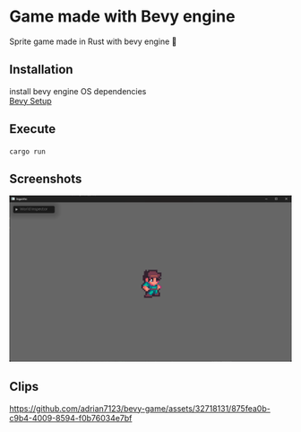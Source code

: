 # Game made with Bevy engine

Sprite game made in Rust with bevy engine 🦀

## Installation

install bevy engine OS dependencies \
[Bevy Setup](https://bevyengine.org/learn/book/getting-started/setup/)

## Execute

`cargo run`

## Screenshots

![Game](https://raw.githubusercontent.com/adrian7123/bevy-game/master/github/medias/Screenshot_2023-08-10_131239.png)

## Clips

https://github.com/adrian7123/bevy-game/assets/32718131/875fea0b-c9b4-4009-8594-f0b76034e7bf

